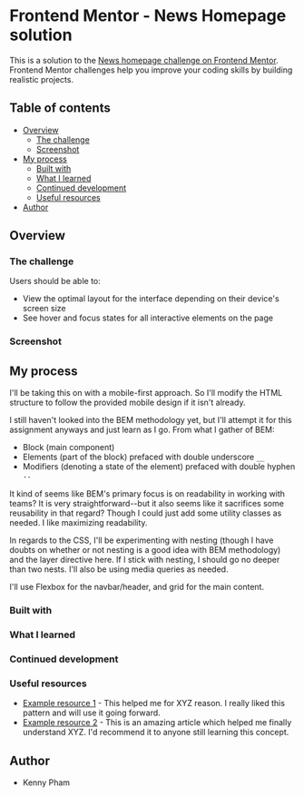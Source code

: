 # Frontend Mentor - News Homepage solution

This is a solution to the [News homepage challenge on Frontend Mentor](https://www.frontendmentor.io/challenges/news-homepage-H6SWTa1MFl). Frontend Mentor challenges help you improve your coding skills by building realistic projects. 

## Table of contents

- [Overview](#overview)
  - [The challenge](#the-challenge)
  - [Screenshot](#screenshot)
- [My process](#my-process)
  - [Built with](#built-with)
  - [What I learned](#what-i-learned)
  - [Continued development](#continued-development)
  - [Useful resources](#useful-resources)
- [Author](#author)

## Overview

### The challenge

Users should be able to:

- View the optimal layout for the interface depending on their device's screen size
- See hover and focus states for all interactive elements on the page

### Screenshot


## My process

I'll be taking this on with a mobile-first approach. So I'll modify the HTML structure to follow the provided mobile design if it isn't already.

I still haven't looked into the BEM methodology yet, but I'll attempt it for this assignment anyways and just learn as I go. From what I gather of BEM:

- Block (main component)
- Elements (part of the block) prefaced with double underscore `__`
- Modifiers (denoting a state of the element) prefaced with double hyphen `--`

It kind of seems like BEM's primary focus is on readability in working with teams? It is very straightforward--but it also seems like it sacrifices some reusability in that regard? Though I could just add some utility classes as needed. I like maximizing readability.

In regards to the CSS, I'll be experimenting with nesting (though I have doubts on whether or not nesting is a good idea with BEM methodology) and the layer directive here. If I stick with nesting, I should go no deeper than two nests. I'll also be using media queries as needed.

I'll use Flexbox for the navbar/header, and grid for the main content.

### Built with


### What I learned


### Continued development



### Useful resources

- [Example resource 1](https://www.example.com) - This helped me for XYZ reason. I really liked this pattern and will use it going forward.
- [Example resource 2](https://www.example.com) - This is an amazing article which helped me finally understand XYZ. I'd recommend it to anyone still learning this concept.


## Author

- Kenny Pham
